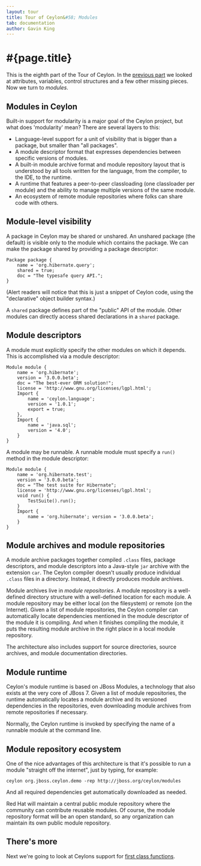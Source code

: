 ```yaml
---
layout: tour
title: Tour of Ceylon&#58; Modules
tab: documentation
author: Gavin King
---
```


# #{page.title}

This is the eighth part of the Tour of Ceylon. In the 
[previous part](../missing-pieces) we looked at attributes, variables, 
control structures and a few other missing pieces. Now we turn to *modules*.

## Modules in Ceylon

Built-in support for modularity is a major goal of the Ceylon project, but 
what does 'modularity' mean? There are several layers to this:

* Language-level support for a unit of visibility that is bigger than a package, 
  but smaller than "all packages".
* A module descriptor format that expresses dependencies between specific 
  versions of modules.
* A built-in module archive format and module repository layout that is 
  understood by all tools written for the language, from the compiler, to the 
  IDE, to the runtime.
* A runtime that features a peer-to-peer classloading (one classloader 
  per module) and the ability to manage multiple versions of the same module.
* An ecosystem of remote module repositories where folks can share code 
  with others.

## Module-level visibility

A package in Ceylon may be shared or unshared. An unshared package 
(the default) is visible only to the module which contains the package. 
We can make the package shared by providing a package descriptor:

<!-- lang: ceylon -->
    Package package {
        name = 'org.hibernate.query';
        shared = true;
        doc = "The typesafe query API.";
    }

(Alert readers will notice that this is just a snippet of Ceylon code, using 
the "declarative" object builder syntax.)

A `shared` package defines part of the "public" API of the module. Other modules 
can directly access shared declarations in a `shared` package.


## Module descriptors

A module must explicitly specify the other modules on which it depends.
 This is accomplished via a module descriptor:
 
<!-- lang: ceylon -->
    Module module {
        name = 'org.hibernate';
        version = '3.0.0.beta';
        doc = "The best-ever ORM solution!";
        license = 'http://www.gnu.org/licenses/lgpl.html';
        Import {
            name = 'ceylon.language';
            version = '1.0.1';
            export = true;
        },
        Import {
            name = 'java.sql';
            version = '4.0';
        }
    }

A module may be runnable. A runnable module must specify a `run()` method in 
the module descriptor:

<!-- lang: ceylon -->
    Module module {
        name = 'org.hibernate.test';
        version = '3.0.0.beta';
        doc = "The test suite for Hibernate";
        license = 'http://www.gnu.org/licenses/lgpl.html';
        void run() {
            TestSuite().run();
        }
        Import {
            name = 'org.hibernate'; version = '3.0.0.beta';
        }
    }

## Module archives and module repositories

A module archive packages together compiled `.class` files, package 
descriptors, and module descriptors into a Java-style `jar` archive with the 
extension `car`. The Ceylon compiler doesn't usually produce individual 
`.class` files in a directory. Instead, it directly produces module archives.

Module archives live in *module repositories*. A module repository is a 
well-defined directory structure with a well-defined location for each module. 
A module repository may be either local (on the filesystem) or remote 
(on the Internet). Given a list of module repositories, the Ceylon compiler 
can automatically locate dependencies mentioned in the module descriptor of 
the module it is compiling. And when it finishes compiling the module, 
it puts the resulting module archive in the right place in a local module 
repository.

The architecture also includes support for source directories, source 
archives, and module documentation directories.

## Module runtime

Ceylon's module runtime is based on JBoss Modules, a technology that also 
exists at the very core of JBoss 7. Given a list of module repositories, 
the runtime automatically locates a module archive and its versioned 
dependencies in the repositories, even downloading module archives from 
remote repositories if necessary.

Normally, the Ceylon runtime is invoked by specifying the name of a runnable 
module at the command line.

## Module repository ecosystem

One of the nice advantages of this architecture is that it's possible to run a 
module "straight off the internet", just by typing, for example:

    ceylon org.jboss.ceylon.demo -rep http://jboss.org/ceylon/modules

And all required dependencies get automatically downloaded as needed.

Red Hat will maintain a central public module repository where the 
community can contribute reusable modules. Of course, the module repository 
format will be an open standard, so any organization can maintain its own 
public module repository. 

## There's more

Next we're going to look at Ceylons support for 
[first class functions](../functions).
